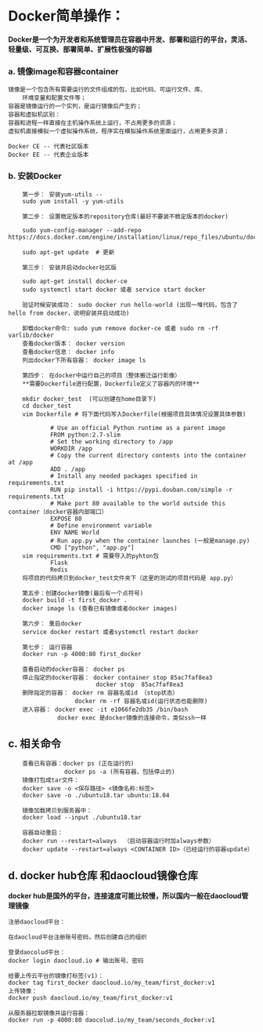 # Docker简单操作：
**Docker是一个为开发者和系统管理员在容器中开发、部署和运行的平台，灵活、轻量级、可互换、部署简单、扩展性极强的容器**
### a. 镜像image和容器container
	镜像是一个包含所有需要运行的文件组成的包，比如代码、可运行文件、库、
        环境变量和配置文件等；
	容器是镜像运行的一个实列，是运行镜像后产生的；
	容器和虚拟机区别：
	容器和进程一样直接在主机操作系统上运行，不占用更多的资源；
	虚拟机直接模拟一个虚拟操作系统，程序实在模拟操作系统里面运行，占用更多资源；

	Docker CE -- 代表社区版本
	Docker EE -- 代表企业版本

### b. 安装Docker
		第一步： 安装yum-utils -- 
		sudo yum install -y yum-utils 
		
		第二步： 设置稳定版本的repository仓库(最好不要装不稳定版本的docker)
		
		sudo yum-config-manager --add-repo https://docs.docker.com/engine/installation/linux/repo_files/ubuntu/docker.repo
		
		sudo apt-get update  # 更新 
		
		第三步： 安装并启动docker社区版
		
		sudo apt-get install docker-ce
		sudo systemctl start docker 或者 service start docker
		
		验证时候安装成功： sudo docker run hello-world (出现一堆代码，包含了hello from docker，说明安装并启动成功)
		
		卸载docker命令: sudo yum remove docker-ce 或者 sudo rm -rf varlib/docker
		查看docker版本： docker version
		查看docker信息： docker info
		列出docker下所有容器： docker image ls     
		  
		第四步： 在docker中运行自己的项目（整体搬迁运行影像）
		**需要Dockerfile进行配置，Dockerfile定义了容器内的环境**
		
		mkdir docker_test  (可以创建在home目录下)
		cd docker_test
		vim Dockerfile # 将下面代码写入Dockerfile(根据项目具体情况设置具体参数)
				
				# Use an official Python runtime as a parent image
				FROM python:2.7-slim
				# Set the working directory to /app
				WORKDIR /app
				# Copy the current directory contents into the container at /app
				ADD . /app
				# Install any needed packages specified in requirements.txt
				RUN pip install -i https://pypi.douban.com/simple -r requirements.txt
				# Make port 80 available to the world outside this container（docker容器内部端口）
				EXPOSE 80
				# Define environment variable
				ENV NAME World
				# Run app.py when the container launches (一般是manage.py)
				CMD ["python", "app.py"]
		vim requirements.txt # 需要导入的pyhton包
		        Flask
		        Redis
		将项目的代码拷贝到docker_test文件夹下（这里的测试的项目代码是 app.py）
		
		第五步：创建docker镜像(最后有一个点符号)
		docker build -t first_docker .
		docker image ls (查看已有镜像或者docker images)
		
		第六步： 重启docker
		service docker restart 或者systemctl restart docker
		
		第七步： 运行容器
		docker run -p 4000:80 first_docker
		
		查看启动的docker容器： docker ps
		停止指定的docker容器： docker container stop 85ac7faf8ea3
                             docker stop  85ac7faf8ea3
        删除指定的容器： docker rm 容器名或id （stop状态）
                       docker rm -rf 容器名或id(运行状态也能删除) 
        进入容器： docker exec -it e1066fe2db35 /bin/bash 
                  docker exec 是docker镜像的连接命令，类似ssh一样
## c. 相关命令
        查看已有容器：docker ps (正在运行的)
                    docker ps -a (所有容器，包括停止的)
		镜像打包成tar文件：
		docker save -o <保存路径> <镜像名称:标签>
		docker save -o ./ubuntu18.tar ubuntu:18.04
		
		镜像加载拷贝到服务器中：
		docker load --input ./ubuntu18.tar
		
		容器自动重启：
		docker run --restart=always  （启动容器运行时加always参数）
		docker update --restart=always <CONTAINER ID>（已经运行的容器update）
## d. docker hub仓库 和daocloud镜像仓库
**docker hub是国外的平台，连接速度可能比较慢，所以国内一般在daocloud管理镜像**

	注册daocloud平台：
	
	在daocloud平台注册账号密码，然后创建自己的组织
	
	登录daocolud平台：
	docker login daocloud.io # 输出账号、密码
	
	给要上传云平台的镜像打标签(v1)：
	docker tag first_docker daocloud.io/my_team/first_docker:v1
	上传镜像：
	docker push daocloud.io/my_team/first_docker:v1
	
	从服务器拉取镜像并运行容器：
	docker run -p 4000:80 daocolud.io/my_team/seconds_docker:v1